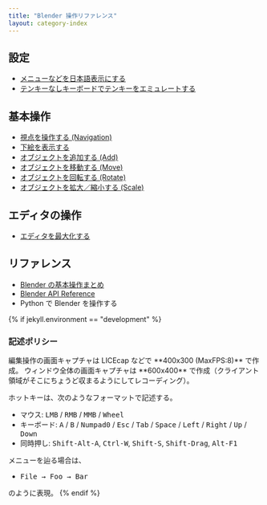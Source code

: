 ```yaml
---
title: "Blender 操作リファレンス"
layout: category-index
---
```


設定
----
- [メニューなどを日本語表示にする](settings/japanese.html)
- [テンキーなしキーボードでテンキーをエミュレートする](settings/tenkeys.html)


基本操作
----
- [視点を操作する (Navigation)](basic/navigation.html)
- [下絵を表示する](basic/underdrawing.html)
- [オブジェクトを追加する (Add)](basic/add.html)
- [オブジェクトを移動する (Move)](basic/move.html)
- [オブジェクトを回転する (Rotate)](basic/rotate.html)
- [オブジェクトを拡大／縮小する (Scale)](basic/scale.html)

エディタの操作
----
- [エディタを最大化する](ui/expand-editor.html)

リファレンス
----
- [Blender の基本操作まとめ](op/)
- [Blender API Reference](https://docs.blender.org/api/blender_python_api_current/)
- Python で Blender を操作する <!-- scripting/ -->


{% if jekyll.environment == "development" %}
<h3>記述ポリシー</h3>
編集操作の画面キャプチャは LICEcap などで **400x300 (MaxFPS:8)** で作成。
ウィンドウ全体の画面キャプチャは **600x400** で作成（クライアント領域がそこにちょうど収まるようにしてレコーディング）。

ホットキーは、次のようなフォーマットで記述する。

- マウス: <kbd>LMB</kbd> / <kbd>RMB</kbd> / <kbd>MMB</kbd> / <kbd>Wheel</kbd>
- キーボード: <kbd>A</kbd> / <kbd>B</kbd> / <kbd>Numpad0</kbd> / <kbd>Esc</kbd> / <kbd>Tab</kbd> / <kbd>Space</kbd> / <kbd>Left</kbd> / <kbd>Right</kbd> / <kbd>Up</kbd> / <kbd>Down</kbd>
- 同時押し: <kbd>Shift-Alt-A</kbd>, <kbd>Ctrl-W</kbd>, <kbd>Shift-S</kbd>, <kbd>Shift-Drag</kbd>, <kbd>Alt-F1</kbd>

メニューを辿る場合は、

- <kbd><kbd><samp>File</samp></kbd> → <kbd><samp>Foo</samp></kbd> → <kbd><samp>Bar</samp></kbd></kbd>

のように表現。
{% endif %}

